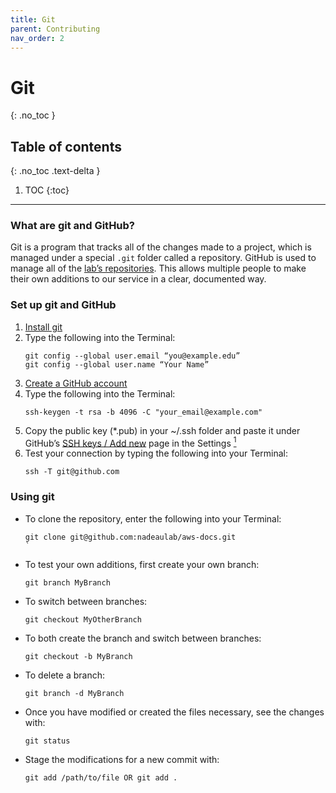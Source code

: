 ```yaml
---
title: Git
parent: Contributing
nav_order: 2
---
```


# Git
{: .no_toc }

## Table of contents
{: .no_toc .text-delta }

1. TOC
{:toc}

---

### What are git and GitHub?
Git is a program that tracks all of the changes made to a project, which is managed under a special `.git` folder called a repository.
GitHub is used to manage all of the [lab’s repositories](https://github.com/nadeaulab).
This allows multiple people to make their own additions to our service in a clear, documented way.

### Set up git and GitHub
1. [Install git](https://git-scm.com/book/en/v2/Getting-Started-Installing-Git)
1. Type the following into the Terminal:
	```
	git config --global user.email “you@example.edu”
	git config --global user.name “Your Name”
	```
1. [Create a GitHub account](https://github.com/)
1. Type the following into the Terminal:
	```
	ssh-keygen -t rsa -b 4096 -C "your_email@example.com"
	```
1. Copy the public key (*.pub) in your ~/.ssh folder and paste it under GitHub’s
[SSH keys / Add new](https://github.com/settings/ssh/new) page in the Settings
[<sup>1</sup>](https://help.github.com/en/articles/connecting-to-github-with-ssh)
1. Test your connection by typing the following into your Terminal:
	```
	ssh -T git@github.com
	```

### Using git
* To clone the repository, enter the following into your Terminal:
	```
	git clone git@github.com:nadeaulab/aws-docs.git
	`
* To test your own additions, first create your own branch:
	```
	git branch MyBranch
	```
* To switch between branches:
	```
	git checkout MyOtherBranch
	```
* To both create the branch and switch between branches:
	```
	git checkout -b MyBranch
	```
* To delete a branch:
	```
	git branch -d MyBranch
	```
* Once you have modified or created the files necessary, see the changes with:
	```
	git status
	```
* Stage the modifications for a new commit with:
	```
	git add /path/to/file OR git add .
	```

